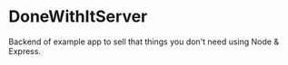 # DoneWithItServer
Backend of example app to sell that things you don't need using Node &amp; Express.
